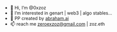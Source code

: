 - 👋 Hi, I’m @0xzoz
- 👀 I’m interested in genart | web3 | algo stables...
- 🌱 PP created by [abraham.ai](https://abraham.ai/)
- 📫 reach me zeroexzoz@gmail.com | zoz.eth

<!---
0xzoz/0xzoz is a ✨ special ✨ repository because its `README.md` (this file) appears on your GitHub profile.
You can click the Preview link to take a look at your changes.
--->
